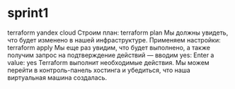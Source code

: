 # sprint1
terraform yandex cloud
Строим план:
terraform plan
Мы должны увидеть, что будет изменено в нашей инфраструктуре.
Применяем настройки:
terraform apply
Мы еще раз увидим, что будет выполнено, а также получим запрос на подтверждение действий — вводим yes:
Enter a value: yes
Terraform выполнит необходимые действия. Мы можем перейти в контроль-панель хостинга и убедиться, что наша виртуальная машина создалась.
